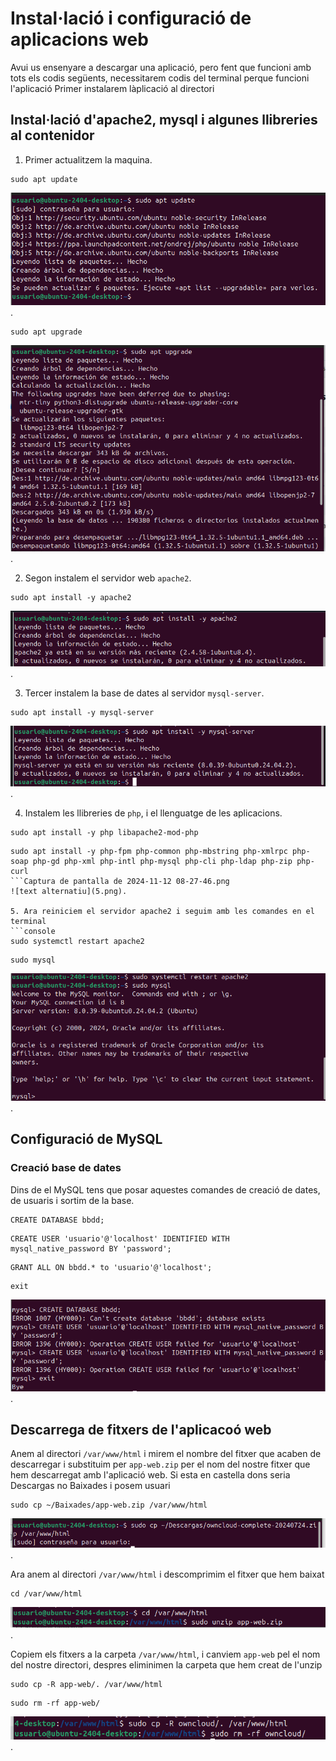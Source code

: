 # Instal·lació i configuració de aplicacions web
Avui us ensenyare a descargar una aplicació, pero fent que funcioni amb tots els codis següents, necessitarem
codis del terminal perque funcioni l'aplicació
Primer instalarem làplicació al directori

## Instal·lació d'apache2, mysql i algunes llibreries al contenidor

1. Primer actualitzem la maquina.
```console
sudo apt update
```
![text alternatiu](1.png).
```console
sudo apt upgrade
```
![text alternatiu](2.png).

2. Segon instalem el servidor web `apache2`.
```console
sudo apt install -y apache2
```
![text alternatiu](3.png).


3. Tercer instalem la base de dates al servidor `mysql-server`.
```console
sudo apt install -y mysql-server
```
![text alternatiu](4.png).

4. Instalem les llibreries de `php`, i el llenguatge de les aplicacions.
```console
sudo apt install -y php libapache2-mod-php
```
```console
sudo apt install -y php-fpm php-common php-mbstring php-xmlrpc php-soap php-gd php-xml php-intl php-mysql php-cli php-ldap php-zip php-curl
```Captura de pantalla de 2024-11-12 08-27-46.png
![text alternatiu](5.png).

5. Ara reiniciem el servidor apache2 i seguim amb les comandes en el terminal
```console
sudo systemctl restart apache2 
```
```console
sudo mysql
```
![text alternatiu](6.png).

## Configuració de MySQL
### Creació base de dates
Dins de el MySQL tens que posar aquestes comandes de creació de dates, de usuaris i sortim de la base.
```console
CREATE DATABASE bbdd;
```
```console
CREATE USER 'usuario'@'localhost' IDENTIFIED WITH mysql_native_password BY 'password';
```
```console
GRANT ALL ON bbdd.* to 'usuario'@'localhost';
```
```console
exit
```

![text alternatiu](7.png).

## Descarrega de fitxers de l'aplicacoó web

Anem al directori `/var/www/html` i mirem el nombre del fitxer que acaben de descarregar i substituim per `app-web.zip` per el nom del nostre fitxer que hem descarregat amb l'aplicació web. Si esta en castella dons seria Descargas no Baixades i posem usuari

```console
sudo cp ~/Baixades/app-web.zip /var/www/html
```
![text alternatiu](8.png).

Ara anem al directori `/var/www/html` i descomprimim el fitxer que hem baixat
```console
cd /var/www/html
```

![text alternatiu](9.png).


Copiem els fitxers a la carpeta `/var/www/html`, i canviem `app-web` pel el nom del nostre directori, despres eliminimen la carpeta que hem creat de l'unzip
```console
sudo cp -R app-web/. /var/www/html
```
```console
sudo rm -rf app-web/
```


![text alternatiu](10.png).




